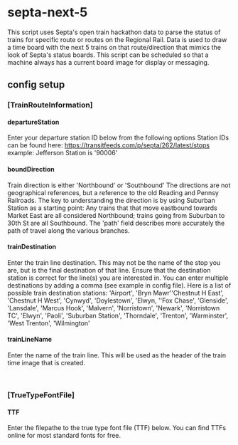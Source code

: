 # septa-next-5

This script uses Septa's open train hackathon data to parse the status of trains for specific route or routes on the Regional Rail. Data is used to draw a time board with the next 5 trains on that route/direction that mimics the look of Septa's status boards. This script can be scheduled so that a machine always has a current board image for display or messaging.


## config setup

### [TrainRouteInformation] 
#### departureStation
Enter your departure station ID below from the following options Station IDs can be found here:
https://transitfeeds.com/p/septa/262/latest/stops
example: Jefferson Station is '90006'

#### boundDirection
Train direction is either 'Northbound' or 'Southbound'
The directions are not geographical references, but a reference to the old Reading and Pennsy Railroads. The key to understanding the
direction is by using Suburban Station as a starting point: Any trains that that move eastbound towards
Market East are all considered Northbound; trains going from Suburban to 30th St are all Southbound. The 'path' field describes more
accurately the path of travel along the various branches.

#### trainDestination
Enter the train line destination. This may not be the name of the stop you are, but is the final destination of that line.  Ensure
that the destination station is correct for the line(s) you are interested in. You can enter multiple destinations by adding a comma
(see example in config file). Here is a list of possible train destination stations:
'Airport', 'Bryn Mawr''Chestnut H East', 'Chestnut H West', 'Cynwyd', 'Doylestown', 'Elwyn, ''Fox Chase', 'Glenside', 'Lansdale',
'Marcus Hook', 'Malvern', 'Norristown', 'Newark', 'Norristown TC', 'Elwyn', 'Paoli', 'Suburban Station', 'Thorndale', 'Trenton',
'Warminster', 'West Trenton', 'Wilmington'

#### trainLineName
Enter the name of the train line.  This will be used as the header of the train time image that is created.

&nbsp;
### [TrueTypeFontFile] 
#### TTF
Enter the filepathe to the true type font file (TTF) below.  You can find TTFs online for most standard fonts for free.
